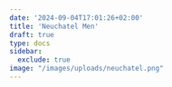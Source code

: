 ```yaml
---
date: '2024-09-04T17:01:26+02:00'
title: 'Neuchatel Men'
draft: true
type: docs
sidebar:
  exclude: true
image: "/images/uploads/neuchatel.png"
---
```

